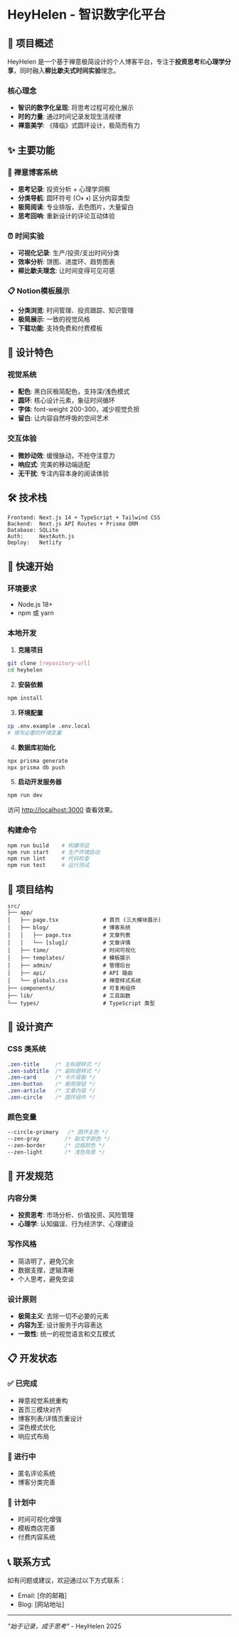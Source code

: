 # HeyHelen - 智识数字化平台

## 🎯 项目概述

HeyHelen 是一个基于禅意极简设计的个人博客平台，专注于**投资思考**和**心理学分享**，同时融入**柳比歇夫式时间实验**理念。

### 核心理念
- **智识的数字化呈现**: 将思考过程可视化展示
- **时的力量**: 通过时间记录发现生活规律
- **禅意美学**: 《降临》式圆环设计，极简而有力

## ✨ 主要功能

### 🧘 禅意博客系统
- **思考记录**: 投资分析 + 心理学洞察
- **分类导航**: 圆环符号 (○◐◑) 区分内容类型  
- **极简阅读**: 专业排版，去色图片，大量留白
- **思考回响**: 重新设计的评论互动体验

### ⏰ 时间实验 
- **可视化记录**: 生产/投资/支出时间分类
- **效率分析**: 饼图、进度环、趋势图表
- **柳比歇夫理念**: 让时间变得可见可感

### 📋 Notion模板展示
- **分类浏览**: 时间管理、投资跟踪、知识管理
- **极简展示**: 一致的视觉风格
- **下载功能**: 支持免费和付费模板

## 🎨 设计特色

### 视觉系统
- **配色**: 黑白灰极简配色，支持深/浅色模式
- **圆环**: 核心设计元素，象征时间循环
- **字体**: font-weight 200-300，减少视觉负担
- **留白**: 让内容自然呼吸的空间艺术

### 交互体验  
- **微妙动效**: 缓慢脉动，不抢夺注意力
- **响应式**: 完美的移动端适配
- **无干扰**: 专注内容本身的阅读体验

## 🛠 技术栈

```
Frontend: Next.js 14 + TypeScript + Tailwind CSS
Backend:  Next.js API Routes + Prisma ORM  
Database: SQLite
Auth:     NextAuth.js
Deploy:   Netlify
```

## 🚀 快速开始

### 环境要求
- Node.js 18+
- npm 或 yarn

### 本地开发

1. **克隆项目**
```bash
git clone [repository-url]
cd heyhelen
```

2. **安装依赖**  
```bash
npm install
```

3. **环境配置**
```bash
cp .env.example .env.local
# 填写必要的环境变量
```

4. **数据库初始化**
```bash
npx prisma generate
npx prisma db push
```

5. **启动开发服务器**
```bash
npm run dev
```

访问 [http://localhost:3000](http://localhost:3000) 查看效果。

### 构建命令
```bash
npm run build    # 构建项目
npm run start    # 生产环境启动
npm run lint     # 代码检查
npm run test     # 运行测试
```

## 📁 项目结构

```
src/
├── app/
│   ├── page.tsx              # 首页 (三大模块展示)
│   ├── blog/                 # 博客系统
│   │   ├── page.tsx          # 文章列表
│   │   └── [slug]/           # 文章详情
│   ├── time/                 # 时间可视化
│   ├── templates/            # 模板展示  
│   ├── admin/                # 管理后台
│   ├── api/                  # API 路由
│   └── globals.css           # 禅意样式系统
├── components/               # 可复用组件
├── lib/                      # 工具函数
└── types/                    # TypeScript 类型
```

## 🎨 设计资产

### CSS 类系统
```css
.zen-title     /* 主标题样式 */
.zen-subtitle  /* 副标题样式 */  
.zen-card      /* 卡片容器 */
.zen-button    /* 极简按钮 */
.zen-article   /* 文章内容 */
.zen-circle    /* 圆环组件 */
```

### 颜色变量
```css
--circle-primary   /* 圆环主色 */
--zen-gray        /* 副文字颜色 */
--zen-border      /* 边框颜色 */
--zen-light       /* 浅色背景 */
```

## 📝 开发规范

### 内容分类
- **投资思考**: 市场分析、价值投资、风险管理
- **心理学**: 认知偏误、行为经济学、心理建设

### 写作风格
- 简洁明了，避免冗余
- 数据支撑，逻辑清晰  
- 个人思考，避免空谈

### 设计原则
- **极简主义**: 去除一切不必要的元素
- **内容为王**: 设计服务于内容表达
- **一致性**: 统一的视觉语言和交互模式

## 📋 开发状态

### ✅ 已完成
- 禅意视觉系统重构
- 首页三模块对齐
- 博客列表/详情页重设计
- 深色模式优化
- 响应式布局

### 🔄 进行中
- 匿名评论系统
- 博客分类完善

### 📅 计划中
- 时间可视化增强
- 模板商店完善
- 付费内容系统

## 📞 联系方式

如有问题或建议，欢迎通过以下方式联系：
- Email: [你的邮箱]
- Blog: [网站地址]

---

*"始于记录，成于思考"* - HeyHelen 2025
